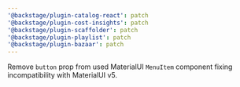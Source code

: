 ```yaml
---
'@backstage/plugin-catalog-react': patch
'@backstage/plugin-cost-insights': patch
'@backstage/plugin-scaffolder': patch
'@backstage/plugin-playlist': patch
'@backstage/plugin-bazaar': patch
---
```


Remove `button` prop from used MaterialUI `MenuItem` component fixing incompatibility with MaterialUI v5.
